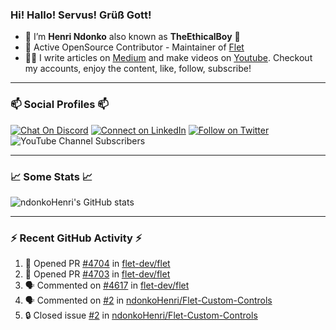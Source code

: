 ### Hi! Hallo! Servus! Grüß Gott!

- 🙂  I’m **Henri Ndonko** also known as **TheEthicalBoy** 👾
- 🚀  Active OpenSource Contributor - Maintainer of [Flet](https://github.com/flet-dev/flet) 
- 👨‍🏫  I write articles on [Medium](https://ndonkohenri.medium.com/) and make videos on [Youtube](https://youtube.com/@ndonkoHenri). Checkout my accounts, enjoy the content, like, follow, subscribe!

---

### 📫 Social Profiles 📫

[![Chat On Discord](https://img.shields.io/badge/--discord?label=Username=the_ethical_boy&logo=Discord&style=social)](https://github.com/ndonkoHenri) 
[![Connect on LinkedIn](https://img.shields.io/badge/--linkedin?label=LinkedIn&logo=LinkedIn&style=social)](https://www.linkedin.com/in/ndonkohenri) 
[![Follow on Twitter](https://img.shields.io/badge/--twitter?label=Twitter&logo=Twitter&style=social)](https://twitter.com/ndonkoHenri)
![YouTube Channel Subscribers](https://img.shields.io/youtube/channel/subscribers/UC2j9sVx0O7M8CebjMtyCuNQ?style=social&label=Youtube&link=https%3A%2F%2Fyoutube.com%2F%40ndonkoHenri)

---

### 📈 Some Stats 📈

<!-- <a href="https://github.com/ndonkoHenri">
<img src="https://github.com/ndonkoHenri/github-stats/blob/master/generated/overview.svg#gh-dark-mode-only" />
<img src="https://github.com/ndonkoHenri/github-stats/blob/master/generated/languages.svg#gh-dark-mode-only" />
<img src="https://github.com/ndonkoHenri/github-stats/blob/master/generated/overview.svg#gh-light-mode-only" />
<img src="https://github.com/ndonkoHenri/github-stats/blob/master/generated/languages.svg#gh-light-mode-only" />
</a> -->

<!-- ![ndonkoHenri's GitHub stats](https://github-readme-stats.vercel.app/api?username=ndonkoHenri&show_icons=true) -->

![ndonkoHenri's GitHub stats](https://github-readme-stats.vercel.app/api?username=ndonkoHenri&theme=tokyonight&show_icons=true&title_color=fff&text_color=fff)

<!-- [![Top Langs](https://github-readme-stats.vercel.app/api/top-langs/?username=ndonkoHenri)](https://github.com/ndonkoHenri/github-readme-stats) -->

---

### :zap: Recent GitHub Activity :zap:

<!--START_SECTION:activity-->
1. 💪 Opened PR [#4704](https://github.com/flet-dev/flet/pull/4704) in [flet-dev/flet](https://github.com/flet-dev/flet)
2. 💪 Opened PR [#4703](https://github.com/flet-dev/flet/pull/4703) in [flet-dev/flet](https://github.com/flet-dev/flet)
3. 🗣 Commented on [#4617](https://github.com/flet-dev/flet/issues/4617#issuecomment-2585789765) in [flet-dev/flet](https://github.com/flet-dev/flet)
4. 🗣 Commented on [#2](https://github.com/ndonkoHenri/Flet-Custom-Controls/issues/2#issuecomment-2585787797) in [ndonkoHenri/Flet-Custom-Controls](https://github.com/ndonkoHenri/Flet-Custom-Controls)
5. 🔒 Closed issue [#2](https://github.com/ndonkoHenri/Flet-Custom-Controls/issues/2) in [ndonkoHenri/Flet-Custom-Controls](https://github.com/ndonkoHenri/Flet-Custom-Controls)
<!--END_SECTION:activity-->
